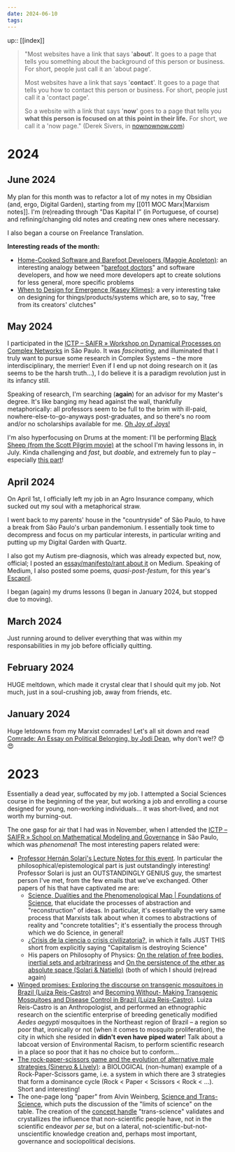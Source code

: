 ```yaml
---
date: 2024-06-10
tags:
---
```

up:: [[index]]

> "Most websites have a link that says '**about**'. It goes to a page that tells you something about the background of this person or business. For short, people just call it an 'about page'.
> 
> Most websites have a link that says '**contact**'. It goes to a page that tells you how to contact this person or business. For short, people just call it a 'contact page'.
> 
> So a website with a link that says '**now**' goes to a page that tells you **what this person is focused on at this point in their life.** For short, we call it a 'now page." (Derek Sivers, in [nownownow.com](https://nownownow.com/about))

# 2024
## June 2024
My plan for this month was to refactor a lot of my notes in my Obsidian (and, ergo, Digital Garden), starting from my [[011 MOC Marx|Marxism notes]]. I'm (re)reading through "Das Kapital I" (in Portuguese, of course) and refining/changing old notes and creating new ones where necessary. 

I also began a course on Freelance Translation.

**Interesting reads of the month:**
- [Home-Cooked Software and Barefoot Developers (Maggie Appleton)](https://maggieappleton.com/home-cooked-software): an interesting analogy between "[barefoot doctors](https://en.wikipedia.org/wiki/Barefoot_doctor)" and software developers, and how we need more developers apt to create solutions for less general, more specific problems
- [When to Design for Emergence (Kasey Klimes)](https://newsletter.rhizomerd.com/p/when-to-design-for-emergence): a very interesting take on designing for things/products/systems which are, so to say, "free from its creators' clutches"

## May 2024
I participated in the [ICTP – SAIFR » Workshop on Dynamical Processes on Complex Networks](https://www.ictp-saifr.org/wdpcn2024/) in São Paulo. It was *fascinating*, and illuminated that I truly want to pursue some research in Complex Systems – the more interdisciplinary, the merrier! Even if I end up not doing research on it (as seems to be the harsh truth...), I do believe it is a paradigm revolution just in its infancy still.

Speaking of research, I'm searching (**again**) for an advisor for my Master's degree. It's like banging my head against the wall, thankfully metaphorically: all professors seem to be full to the brim with ill-paid, nowhere-else-to-go-anyways post-graduates, and so there's no room and/or no scholarships available for me. [Oh Joy of Joys!](https://www.youtube.com/watch?v=n-sXlwV5xL8)

I'm also hyperfocusing on Drums at the moment: I'll be performing [Black Sheep (from the Scott Pilgrim movie)](https://www.youtube.com/watch?v=1xcSDYy3Dl4) at the school I'm having lessons in, in July. Kinda challenging and *fast*, but *doable*, and extremely fun to play – especially [this part](https://youtu.be/ArkDWrHmmXI?t=83)!

## April 2024
On April 1st, I officially left my job in an Agro Insurance company, which sucked out my soul with a metaphorical straw. 

I went back to my parents' house in the "countryside" of São Paulo, to have a break from São Paulo's urban pandemonium. I essentially took time to decompress and focus on my particular interests, in particular writing and putting up my Digital Garden with Quartz.

I also got my Autism pre-diagnosis, which was already expected but, now, official; I posted an [essay/manifesto/rant about it](https://medium.com/@nicholasvoltani/mas-voc%C3%AA-nem-parece-autista-1f943cd234c2) on Medium. Speaking of Medium, I also posted some poems, *quasi-post-festum*, for this year's [Escapril](https://www.instagram.com/p/C3-qBQlsNvu/).

I began (again) my drums lessons (I began in January 2024, but stopped due to moving).
## March 2024
Just running around to deliver everything that was within my responsabilities in my job before officially quitting.

## February 2024
HUGE meltdown, which made it crystal clear that I should quit my job. Not much, just in a soul-crushing job, away from friends, etc.
## January 2024
Huge letdowns from my Marxist comrades! Let's all sit down and read [Comrade: An Essay on Political Belonging, by Jodi Dean](https://www.amazon.com/Comrade-Political-Belonging-Jodi-Dean/dp/1788735013), why don't we!? 😍😍
# 2023
Essentially a dead year, suffocated by my job. I attempted a Social Sciences course in the beginning of the year, but working a job and enrolling a course designed for young, non-working individuals... it was short-lived, and not worth my burning-out.

The one gasp for air that I had was in November, when I attended the [ICTP – SAIFR » School on Mathematical Modeling and Governance](https://www.ictp-saifr.org/mmg2023/) in São Paulo, which was *phenomenal*! The most interesting papers related were:
- [Professor Hernán Solari's Lecture Notes for this event](https://drive.google.com/file/d/1_IJTcNrUBk2rJvvmn4kQ9E2t7aLa1jXp/view?usp=sharing). In particular the philosophical/epistemological part is just outstandingly interesting! Professor Solari is just an OUTSTANDINGLY GENIUS guy, the smartest person I've met, from the few emails that we've exchanged. Other papers of his that have captivated me are:
	- [Science, Dualities and the Phenomenological Map | Foundations of Science](https://link.springer.com/article/10.1007/s10699-022-09850-4), that elucidate the processes of abstraction and "reconstruction" of ideas. In particular, it's essentially the very same process that Marxists talk about when it comes to abstractions of reality and "concrete totalities"; it's essentially the process through which we do Science, in general!
	- [¿Crisis de la ciencia o crisis civilizatoria?](https://www.researchgate.net/profile/Hernan-Solari/publication/362989302_Crisis_de_la_ciencia_o_crisis_civilizatoria/links/63099abd1ddd447021102967/Crisis-de-la-ciencia-o-crisis-civilizatoria.pdf), in which it falls JUST THIS short from explicitly saying "Capitalism is destroying Science"
	- His papers on Philosophy of Physics: [On the relation of free bodies, inertial sets and arbitrariness](https://arxiv.org/pdf/2002.08885) and [On the persistence of the ether as absolute space (Solari & Natiello)](https://www.researchgate.net/profile/Hernan-Solari/publication/339398909_On_the_persistence_of_the_ether_as_absolute_space/links/5eaff7f045851592d6b86a8b/On-the-persistence-of-the-ether-as-absolute-space.pdf) (both of which I should (re)read again)
- [Winged promises: Exploring the discourse on transgenic mosquitoes in Brazil (Luiza Reis-Castro)](https://d1wqtxts1xzle7.cloudfront.net/64587902/reis13-transgenic-oxitec-social-libre.pdf?1601733224=&response-content-disposition=inline%3B+filename%3DWinged_promises_Exploring_the_discourse.pdf&Expires=1718073050&Signature=JQQwVc~vUjqYIjoakobH-L~Eqwerybjex9ED4jmE9LiInHxeeUXIskXgHBvUbbrKgWkkN2ZxgssRkGeASRWSuQCnj4bpK-c0INh1-mrej18CtK2LFKAaGumO4Vm3QbnA~Md8yLGI7aVGtJjCc~~bmRJ8wEBvJ8nnjqNTCatX7Vuowamb3BsSsFLY~jkOu3pFXg8Ejeq5H-8nSIwlzvVxwKzwXNbMPFiPOBc9GrmGBzKm0ywbUm6Ir7BXvcrsbLkoFk5X3Aa8ZXWsTDyfUzZdfRWzL3DZdHMM1~W8C5dBeuye7nK-sik3KeK-6JVvWtZchD~rAF4o9CBTKClpYP1Uvw__&Key-Pair-Id=APKAJLOHF5GGSLRBV4ZA) and [Becoming Without- Making Transgenic Mosquitoes and Disease Control in Brazil (Luiza Reis-Castro)](https://watermark.silverchair.com/323reiscastro.pdf?token=AQECAHi208BE49Ooan9kkhW_Ercy7Dm3ZL_9Cf3qfKAc485ysgAAA3kwggN1BgkqhkiG9w0BBwagggNmMIIDYgIBADCCA1sGCSqGSIb3DQEHATAeBglghkgBZQMEAS4wEQQMUJSutsZVXPGlDh17AgEQgIIDLL6TbukgWuPoHRzc7fAOOZVTOuzm9NpaC4a3eTgN1HKImto80wtwsk7_l96Wliq9VC1YJbPXk0UZmjhpFdVbSc5FS1ZlU_sgO2mFeVWznIV8mfIP7ZwLu-9QIwuZQqhdht-DgzFYWd92GpwO_R_oT8XYK8y9YqWynQKwOhK0huChSQ7Jhz2U3h5nA5Uje_UJ-_wSO26-XHY-Xf2bf_cF_z3-GK3_R6GxaWWaTx-mCW6rIxOauRstavteA4zq_wOVdqCyphjDtM_trLyj-3CaYS9Tq8CDMkZZ-tWpfEmdnTri3bxAQTyu1YifZ-I0ZNgUUz9grRozYtjh38-h2fYxPait9bbVy-MzumdtlELjN4P-N_2I9-jIF1Z95ovk7gp8ysoAZjo0UgLWZYZNdgfx4wCiATN9OaHzLSajsJWyDCRI6g0AW-DHnGakBeMCpWg-amYNhYUdVd3Zk6ZKMIfnS0UjPbFgFY4f5MKHLzmiZe61YvvBJImT884RBxTZ_5hgJNfIoJg72a36WvGj8aML__47lIYHs-JJrQOZnVlEFhRitTXP803mH42mzT2qaXuAZzgvODPrNTwUn938g2vImiQ9xKpCrKlxji50zk3REy5JG-qQZ115vSrLhMhadtvUcRdlGfRqwcq4NgQZ_z5Bfd21awGKfOD7sc7OmD3T6oBbCce6AL0m2MJk8ouMkp7d8eb9s4o7EiQOqoqMuO3FIaqyOjN4jFuMZSQOrmBADleyT5cdlhXT7PJL64ukncgSYUCfemeXq34fui6UM045zVfTKrDn_Lg2oyVcJ4hUvQvMZx0PqaPQ_GNzzztFV--vcR9CY4melKz6vx-gJ3C82Cx8D-UAuCGs0oyipe9BppPa6Zx8-lsri9wgEUWEtcH012xkvh0Hzcuat7BMC_qoIzPH8ces8pAEU_2mqjhJUo7amBVk9ly4Qt86NMybgy0SiRjA92GriHEcvI_MX9W9rLQq4OXMoDZ_zQ44qvGS_klqp6zvIo99-m5aHRzDXO_6VMRETU1HEthTriZmfcyUXqxW4z8uox3FH-Nu-NNkIn4KieNG7ccpxpYFHCcY). Luiza Reis-Castro is an Anthropologist, and performed an ethnographic research on the scientific enterprise of breeding genetically modified *Aedes aegypti* mosquitoes in the Northeast region of Brazil – a region so poor that, ironically or not (when it comes to mosquito proliferation), the city in which she resided in **didn't even have piped water**! Talk about a labcoat version of Environmental Racism, to perform scientific research in a place so poor that it has no choice but to conform...
- [The rock-paper-scissors game and the evolution of alternative male strategies (Sinervo & Lively)](http://149.156.165.8/ekol-ewol/Sinervo%20&%20Lively%201996%20-%20rock-paper-scissors.pdf): a BIOLOGICAL (non-human) example of a Rock-Paper-Scissors game, i.e. a system in which there are 3 strategies that form a dominance cycle (Rock < Paper < Scissors < Rock < $\dots$). Short and interesting!
- The one-page long "paper" from Alvin Weinberg, [Science and Trans-Science](https://www.science.org/doi/pdf/10.1126/science.177.4045.211), which puts the discussion of the "limits of science" on the table. The creation of the [concept handle](https://notes.andymatuschak.org/z3b7sidNrEkNaY9qfGwZjwz) "trans-science" validates and crystallizes the influence that non-scientific people have, not in the scientific endeavor *per se*, but on a lateral, not-scientific-but-not-unscientific knowledge creation and, perhaps most important, governance and sociopolitical decisions. 